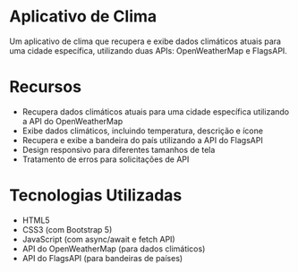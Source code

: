 # Aplicativo de Clima
Um aplicativo de clima que recupera e exibe dados climáticos atuais para uma cidade específica, utilizando duas APIs: OpenWeatherMap e FlagsAPI.

# Recursos
- Recupera dados climáticos atuais para uma cidade específica utilizando a API do OpenWeatherMap
- Exibe dados climáticos, incluindo temperatura, descrição e ícone
- Recupera e exibe a bandeira do país utilizando a API do FlagsAPI
- Design responsivo para diferentes tamanhos de tela
- Tratamento de erros para solicitações de API

# Tecnologias Utilizadas
- HTML5
- CSS3 (com Bootstrap 5)
- JavaScript (com async/await e fetch API)
- API do OpenWeatherMap (para dados climáticos)
- API do FlagsAPI (para bandeiras de países)
